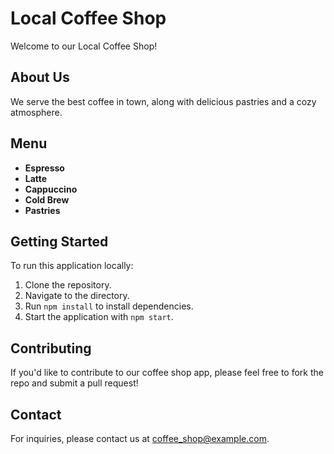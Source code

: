 # Local Coffee Shop

Welcome to our Local Coffee Shop! 

## About Us
We serve the best coffee in town, along with delicious pastries and a cozy atmosphere.

## Menu
- **Espresso**
- **Latte**
- **Cappuccino**
- **Cold Brew**
- **Pastries**

## Getting Started
To run this application locally:
1. Clone the repository.
2. Navigate to the directory.
3. Run `npm install` to install dependencies.
4. Start the application with `npm start`.

## Contributing
If you'd like to contribute to our coffee shop app, please feel free to fork the repo and submit a pull request! 

## Contact
For inquiries, please contact us at coffee_shop@example.com.